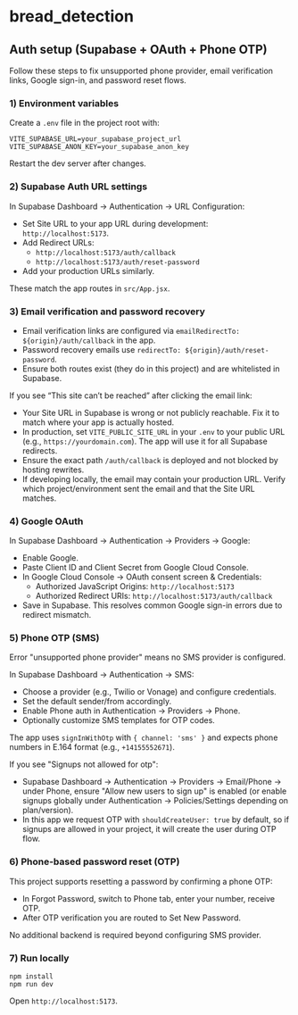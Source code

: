 # bread_detection

## Auth setup (Supabase + OAuth + Phone OTP)

Follow these steps to fix unsupported phone provider, email verification links, Google sign-in, and password reset flows.

### 1) Environment variables

Create a `.env` file in the project root with:

```
VITE_SUPABASE_URL=your_supabase_project_url
VITE_SUPABASE_ANON_KEY=your_supabase_anon_key
```

Restart the dev server after changes.

### 2) Supabase Auth URL settings

In Supabase Dashboard → Authentication → URL Configuration:
- Set Site URL to your app URL during development: `http://localhost:5173`.
- Add Redirect URLs:
  - `http://localhost:5173/auth/callback`
  - `http://localhost:5173/auth/reset-password`
- Add your production URLs similarly.

These match the app routes in `src/App.jsx`.

### 3) Email verification and password recovery

- Email verification links are configured via `emailRedirectTo: ${origin}/auth/callback` in the app.
- Password recovery emails use `redirectTo: ${origin}/auth/reset-password`.
- Ensure both routes exist (they do in this project) and are whitelisted in Supabase.

If you see “This site can’t be reached” after clicking the email link:
- Your Site URL in Supabase is wrong or not publicly reachable. Fix it to match where your app is actually hosted.
- In production, set `VITE_PUBLIC_SITE_URL` in your `.env` to your public URL (e.g., `https://yourdomain.com`). The app will use it for all Supabase redirects.
- Ensure the exact path `/auth/callback` is deployed and not blocked by hosting rewrites.
- If developing locally, the email may contain your production URL. Verify which project/environment sent the email and that the Site URL matches.

### 4) Google OAuth

In Supabase Dashboard → Authentication → Providers → Google:
- Enable Google.
- Paste Client ID and Client Secret from Google Cloud Console.
- In Google Cloud Console → OAuth consent screen & Credentials:
  - Authorized JavaScript Origins: `http://localhost:5173`
  - Authorized Redirect URIs: `http://localhost:5173/auth/callback`
- Save in Supabase. This resolves common Google sign-in errors due to redirect mismatch.

### 5) Phone OTP (SMS)

Error "unsupported phone provider" means no SMS provider is configured.

In Supabase Dashboard → Authentication → SMS:
- Choose a provider (e.g., Twilio or Vonage) and configure credentials.
- Set the default sender/from accordingly.
- Enable Phone auth in Authentication → Providers → Phone.
- Optionally customize SMS templates for OTP codes.

The app uses `signInWithOtp` with `{ channel: 'sms' }` and expects phone numbers in E.164 format (e.g., `+14155552671`).

If you see "Signups not allowed for otp":
- Supabase Dashboard → Authentication → Providers → Email/Phone → under Phone, ensure "Allow new users to sign up" is enabled (or enable signups globally under Authentication → Policies/Settings depending on plan/version).
- In this app we request OTP with `shouldCreateUser: true` by default, so if signups are allowed in your project, it will create the user during OTP flow.

### 6) Phone-based password reset (OTP)

This project supports resetting a password by confirming a phone OTP:
- In Forgot Password, switch to Phone tab, enter your number, receive OTP.
- After OTP verification you are routed to Set New Password.

No additional backend is required beyond configuring SMS provider.

### 7) Run locally

```
npm install
npm run dev
```

Open `http://localhost:5173`.
